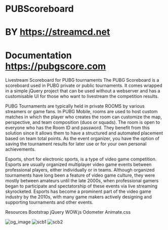 # PUBScoreboard
 
# BY https://streamcd.net
# Documentation https://pubgscore.com

Livestream Scoreboard for PUBG tournaments
The PUBG Scoreboard is a scoreboard used in PUBG private or public tournaments. It comes wrapped in a simple jQuery project that can be used without a webserver and has a customisable UI for those who want to livestream the competition results.

PUBG Tournaments are typically held in private ROOMS by various streamers or game fans. In PUBG Mobile, rooms are used to host custom matches in which the player who creates the room can customize the map, perspective, and team composition (duos or squads). The room is open to everyone who has the Room ID and password. They benefit from this solution since it allows them to have a structured and automated placement based on team total points. As the event organizer, you have the option of saving the tournament results for later use or for your own personal achievements.

Esports, short for electronic sports, is a type of video game competition. Esports are usually organized multiplayer video game events between professional players, either individually or in teams. Although organized tournaments have long been a feature of video game culture, they were mostly between amateurs until the late 2000s, when professional gamers began to participate and spectatorship of these events via live streaming skyrocketed. Esports has become a prominent part of the video game industry by the 2010s, with many game makers actively designing and supporting tournaments and other events.

Resources
Bootstrap
jQuery
WOW.js
Odometer
Animate.css

![og_image](https://user-images.githubusercontent.com/11877277/165120167-78b18b56-3638-47bb-86ef-b9f133db1eb0.jpg)
![scb1](https://user-images.githubusercontent.com/11877277/165120172-44da6a14-3160-40e2-bfcd-2f488a89da28.jpg)
![scb2](https://user-images.githubusercontent.com/11877277/165120174-3e9e1148-71fc-49b2-bb8c-198ec39d8a1d.jpg)
